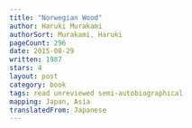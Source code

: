 ```yaml
---
title: "Norwegian Wood"
author: Haruki Murakami
authorSort: Murakami, Haruki
pageCount: 296
date: 2015-08-29
written: 1987
stars: 4
layout: post
category: book
tags: read unreviewed semi-autobiographical
mapping: Japan, Asia
translatedFrom: Japanese
---
```

